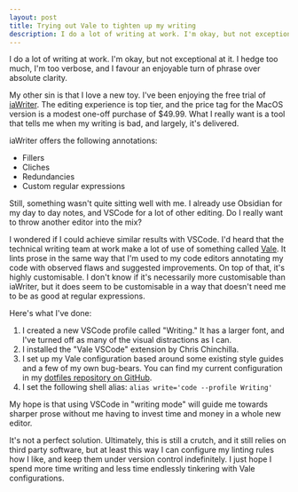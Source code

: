 ```yaml
---
layout: post
title: Trying out Vale to tighten up my writing
description: I do a lot of writing at work. I'm okay, but not exceptional at it. I hedge too much, I'm too verbose, and I favour an enjoyable turn of phrase over absolute clarity.
---
```


I do a lot of writing at work. I'm okay, but not exceptional at it. I hedge too much, I'm too verbose, and I favour an enjoyable turn of phrase over absolute clarity.

My other sin is that I love a new toy. I've been enjoying the free trial of [iaWriter](https://ia.net/writer). The editing experience is top tier, and the price tag for the MacOS version is a modest one-off purchase of $49.99. What I really want is a tool that tells me when my writing is bad, and largely, it's delivered.

iaWriter offers the following annotations:

- Fillers
- Cliches
- Redundancies
- Custom regular expressions

Still, something wasn't quite sitting well with me. I already use Obsidian for my day to day notes, and VSCode for a lot of other editing. Do I really want to throw another editor into the mix?

I wondered if I could achieve similar results with VSCode. I'd heard that the technical writing team at work make a lot of use of something called [Vale](https://vale.sh/). It lints prose in the same way that I'm used to my code editors annotating my code with observed flaws and suggested improvements. On top of that, it's highly customisable. I don't know if it's necessarily more customisable than iaWriter, but it does seem to be customisable in a way that doesn't need me to be as good at regular expressions.

Here's what I've done:

1. I created a new VSCode profile called "Writing." It has a larger font, and I've turned off as many of the visual distractions as I can.
2. I installed the "Vale VSCode" extension by Chris Chinchilla.
3. I set up my Vale configuration based around some existing style guides and a few of my own bug-bears. You can find my current configuration in my [dotfiles repository on GitHub](https://github.com/jsrn/dotfiles/tree/main/vale).
4. I set the following shell alias: `alias write='code --profile Writing'`

My hope is that using VSCode in "writing mode" will guide me towards sharper prose without me having to invest time and money in a whole new editor.

It's not a perfect solution. Ultimately, this is still a crutch, and it still relies on third party software, but at least this way I can configure my linting rules how I like, and keep them under version control indefinitely. I just hope I spend more time writing and less time endlessly tinkering with Vale configurations.
